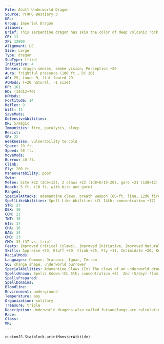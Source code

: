 ```yaml
---
File: Adult Underworld Dragon
Source: PFRPG Bestiary 3
URL: 
Group: Imperial Dragon
aliases: 
Brief: This serpentine dragon has skin the color of deep volcanic rock, enormous claws, and jagged, stonelike horns and scales.
CR: 11
XP: 12800
Alignment: LE
Size: Large
Type: dragon
SubType: (fire)
Initiative: 4
Senses: dragon senses, smoke vision; Perception +20
Aura: frightful presence (180 ft., DC 20)
AC: 29, touch 9, flat-footed 29
ACMods: (+20 natural, -1 size)
HP: 161
HD: (14d12+70)
HPMods: 
Fortitude: 14
Reflex: 9
Will: 12
SaveMods: 
DefensiveAbilities: 
DR: 5/magic
Immunities: fire, paralysis, sleep
Resist: 
SR: 22
Weaknesses: vulnerability to cold
Space: 10 ft.
Speed: 40 ft.
MoveMods: 
Burrow: 40 ft.
Climb: 
Fly: 200 ft.
Maneuverability: poor
Swim: 
Melee: bite +22 (2d6+12), 2 claws +22 (1d8+8/19-20), gore +21 (1d8+12), tail slap +16 (1d8+12)
Reach: 5 ft. (10 ft. with bite and gore)
Ranged: 
SpecialAttacks: adamantine claws, breath weapon (80-ft. line, 12d6 fire damage, DC 22)
SpellLikeAbilities: Spell-Like Abilities (CL 14th; concentration +17)  At Will-soften earth and stone, spike stones (DC 17), stone shape
STR: 27
DEX: 10
CON: 21
INT: 16
WIS: 17
CHA: 16
BAB: 14
CMB: 23
CMD: 33 (37 vs. trip)
Feats: Improved Critical (claws), Improved Initiative, Improved Natural Armor, Lunge, Skill Focus (Stealth), Weapon Focus (bite), Weapon Focus (claw)
Skills: Appraise +20, Bluff +20, Climb +25, Fly +11, Intimidate +20, Knowledge (dungeoneering) +20, Knowledge (geography) +20, Perception +20, Stealth +19
RacialMods: 
Languages: Common, Draconic, Ignan, Terran
SQ: change shape, underworld burrower
SpecialAbilities: Adamantine Claws (Ex) The claws of an underworld dragon are made of adamantine, and have the qualities of a weapon made from that material.  Change Shape (Su) A young or older underworld dragon can assume any humanoid form three times per day as if using polymorph.  Lava Eruption (Su) As a full-round action, a great wyrm underworld dragon can burrow through the ground up to twice its burrow speed. At the end of that movement, if the underworld dragon has use of its breath weapon, it can emerge from the ground spouting lava in a 30-foot-radius burst, dealing damage as the breath weapon.  Smoke Vision (Ex) A very young and older underworld dragon can see perfectly in smoky conditions (such as those created by pyrotechnics).  Underworld Burrower (Ex) An adult underworld dragon gains a 10-foot bonus to its burrow speed. When the underworld dragon becomes old and every two age categories thereafter, its burrow speed increases by an additional 10 feet.
SpellsKnown: Spells Known (CL 5th; concentration +8)  2nd (5/day)-flaming sphere (DC 15), scorching ray  1st (7/day)-burning hands (DC 14), cause fear (DC 14) magic missile, ray of enfeeblement (DC 14)  0 (at will)-acid splash, bleed (DC 13), detect magic, flare (DC 13), read magic, resistance
SpellsPrepared: 
SpellDomains: 
Bloodline: 
Environment: underground
Temperature: any
Organization: solitary
Treasure: triple
Description: Underworld dragons-also called futsanglungs-are calculating, greedy creatures that carve great labyrinthine tunnels beneath the world, defending their hidden treasures. Preferring the earth to the heavens, they channel the fires of the world's core within their twisting, stonelike bodies and through flaming breath hot enough to turn granite into slag.
Race: 
Class: 
MR: 
---
```

```dataviewjs
customJS.Statblock.printMonsterWiki(dv)
```
